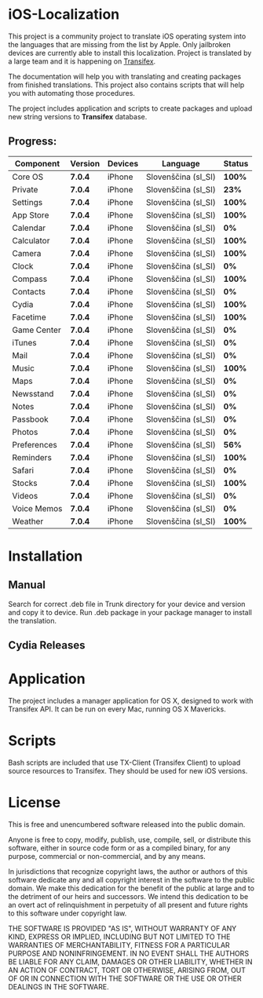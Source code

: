 iOS-Localization
================

This project is a community project to translate iOS operating system into the languages that are missing from the list by Apple. Only jailbroken devices are currently able to install this localization. Project is translated by a large team and it is happening on [Transifex](https://www.transifex.com/projects/p/apple-ios/).

The documentation will help you with translating and creating packages from finished translations. This project also contains scripts that will help you with automating those procedures.

The project includes application and scripts to create packages and upload new string versions to **Transifex** database.

Progress:
----------------

| Component     |  Version      |  Devices      |  Language     |  Status       |
| ------------- | ------------- | ------------- | ------------- | ------------- |
| Core OS       | **7.0.4**     | iPhone        | Slovenščina (sl_SI)  | **100%**      |
| Private       | **7.0.4**     | iPhone        | Slovenščina (sl_SI)  | **23%**       |
| Settings      | **7.0.4**     | iPhone        | Slovenščina (sl_SI)  | **100%**      |
| App Store     | **7.0.4**     | iPhone        | Slovenščina (sl_SI)  | **100%**      |
| Calendar      | **7.0.4**     | iPhone        | Slovenščina (sl_SI)  | **0%**        |
| Calculator    | **7.0.4**     | iPhone        | Slovenščina (sl_SI)  | **100%**      |
| Camera        | **7.0.4**     | iPhone        | Slovenščina (sl_SI)  | **100%**      |
| Clock         | **7.0.4**     | iPhone        | Slovenščina (sl_SI)  | **0%**        |
| Compass       | **7.0.4**     | iPhone        | Slovenščina (sl_SI)  | **100%**      |
| Contacts      | **7.0.4**     | iPhone        | Slovenščina (sl_SI)  | **0%**        |
| Cydia         | **7.0.4**     | iPhone        | Slovenščina (sl_SI)  | **100%**      |
| Facetime      | **7.0.4**     | iPhone        | Slovenščina (sl_SI)  | **100%**      |
| Game Center   | **7.0.4**     | iPhone        | Slovenščina (sl_SI)  | **0%**        |
| iTunes        | **7.0.4**     | iPhone        | Slovenščina (sl_SI)  | **0%**        |
| Mail          | **7.0.4**     | iPhone        | Slovenščina (sl_SI)  | **0%**        |
| Music         | **7.0.4**     | iPhone        | Slovenščina (sl_SI)  | **100%**      |
| Maps          | **7.0.4**     | iPhone        | Slovenščina (sl_SI)  | **0%**        |
| Newsstand     | **7.0.4**     | iPhone        | Slovenščina (sl_SI)  | **0%**        |
| Notes         | **7.0.4**     | iPhone        | Slovenščina (sl_SI)  | **0%**        |
| Passbook      | **7.0.4**     | iPhone        | Slovenščina (sl_SI)  | **0%**        |
| Photos        | **7.0.4**     | iPhone        | Slovenščina (sl_SI)  | **0%**        |
| Preferences   | **7.0.4**     | iPhone        | Slovenščina (sl_SI)  | **56%**       |
| Reminders     | **7.0.4**     | iPhone        | Slovenščina (sl_SI)  | **100%**      |
| Safari        | **7.0.4**     | iPhone        | Slovenščina (sl_SI)  | **0%**        |
| Stocks        | **7.0.4**     | iPhone        | Slovenščina (sl_SI)  | **100%**      |
| Videos        | **7.0.4**     | iPhone        | Slovenščina (sl_SI)  | **0%**        |
| Voice Memos   | **7.0.4**     | iPhone        | Slovenščina (sl_SI)  | **0%**        |
| Weather       | **7.0.4**     | iPhone        | Slovenščina (sl_SI)  | **100%**      |


Installation
================

Manual
----------------
Search for correct .deb file in Trunk directory for your device and version and copy it to device. Run .deb package in your package manager to install the translation.

Cydia Releases
----------------

Application
================
The project includes a manager application for OS X, designed to work with Transifex API. It can be run on every Mac, running OS X Mavericks.

Scripts
================
Bash scripts are included that use TX-Client (Transifex Client) to upload source resources to Transifex. They should be used for new iOS versions.

License
================
This is free and unencumbered software released into the public domain.

Anyone is free to copy, modify, publish, use, compile, sell, or
distribute this software, either in source code form or as a compiled
binary, for any purpose, commercial or non-commercial, and by any
means.

In jurisdictions that recognize copyright laws, the author or authors
of this software dedicate any and all copyright interest in the
software to the public domain. We make this dedication for the benefit
of the public at large and to the detriment of our heirs and
successors. We intend this dedication to be an overt act of
relinquishment in perpetuity of all present and future rights to this
software under copyright law.

THE SOFTWARE IS PROVIDED "AS IS", WITHOUT WARRANTY OF ANY KIND,
EXPRESS OR IMPLIED, INCLUDING BUT NOT LIMITED TO THE WARRANTIES OF
MERCHANTABILITY, FITNESS FOR A PARTICULAR PURPOSE AND NONINFRINGEMENT.
IN NO EVENT SHALL THE AUTHORS BE LIABLE FOR ANY CLAIM, DAMAGES OR
OTHER LIABILITY, WHETHER IN AN ACTION OF CONTRACT, TORT OR OTHERWISE,
ARISING FROM, OUT OF OR IN CONNECTION WITH THE SOFTWARE OR THE USE OR
OTHER DEALINGS IN THE SOFTWARE.
